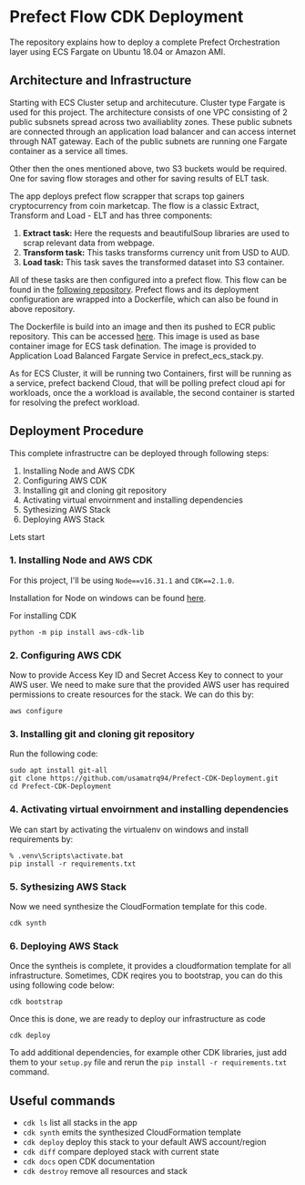 
# Prefect Flow CDK Deployment

The repository explains how to deploy a complete Prefect Orchestration layer using ECS Fargate on Ubuntu 18.04 or Amazon AMI.

## Architecture and Infrastructure 

Starting with ECS Cluster setup and architecuture. Cluster type Fargate is used for this project. The architecture consists of one VPC consisting of 2 public subsnets spread
across two availiablity zones. These public subnets are connected through an application load balancer and can access internet through NAT gateway. Each of the public subnets
are running one Fargate container as a service all times.

Other then the ones mentioned above, two S3 buckets would be required. One for saving flow storages and other for saving results of ELT task. 

The app deploys prefect flow scrapper that scraps top gainers cryptocurrency from coin marketcap. The flow is a classic Extract, Transform and Load - ELT and has three components:
  1. **Extract task:** Here the requests and beautifulSoup libraries are used to scrap relevant data from webpage.
  2. **Transform task:** This tasks transforms currency unit from USD to AUD.
  3. **Load task:** This task saves the transformed dataset into S3 container.

All of these tasks are then configured into a prefect flow. This flow can be found in the [following repository](https://github.com/usamatrq94/Prefect-ECSAgent-Deploy).
Prefect flows and its deployment configuration are wrapped into a Dockerfile, which can also be found in above repository.

The Dockerfile is build into an image and then its pushed to ECR public repository. This can be accessed [here](https://gallery.ecr.aws/s0c5i6w0/prefect-service-image).
This image is used as base container image for ECS task defination. The image is provided to Application Load Balanced Fargate Service in prefect_ecs_stack.py. 

As for ECS Cluster, it will be running two Containers, first will be running as a service, prefect backend Cloud, that will be polling prefect cloud api for workloads,
once the a workload is available, the second container is started for resolving the prefect workload.

## Deployment Procedure

This complete infrastructre can be deployed through following steps:
  1. Installing Node and AWS CDK
  2. Configuring AWS CDK
  3. Installing git and cloning git repository
  4. Activating virtual envoirnment and installing dependencies
  5. Sythesizing AWS Stack
  6. Deploying AWS Stack

Lets start

### 1. Installing Node and AWS CDK

For this project, I'll be using `Node==v16.31.1` and `CDK==2.1.0`.

Installation for Node on windows can be found [here](https://phoenixnap.com/kb/install-node-js-npm-on-windows). 

For installing CDK
```
python -m pip install aws-cdk-lib
```
### 2. Configuring AWS CDK

Now to provide Access Key ID and Secret Access Key to connect to your AWS user. We need to make sure that the provided AWS user has required permissions to create resources
for the stack. We can do this by:
```
aws configure
```
### 3. Installing git and cloning git repository

Run the following code:
```
sudo apt install git-all
git clone https://github.com/usamatrq94/Prefect-CDK-Deployment.git
cd Prefect-CDK-Deployment
```
### 4. Activating virtual envoirnment and installing dependencies

We can start by activating the virtualenv on windows and install requirements by:
```
% .venv\Scripts\activate.bat
pip install -r requirements.txt
```
### 5. Sythesizing AWS Stack

Now we need synthesize the CloudFormation template for this code.
```
cdk synth
```
### 6. Deploying AWS Stack

Once the syntheis is complete, it provides a cloudformation template for all infrastructure. 
Sometimes, CDK reqires you to bootstrap, you can do this using following code below:
```
cdk bootstrap
```
Once this is done, we are ready to deploy our infrastructure as code
```
cdk deploy
```

To add additional dependencies, for example other CDK libraries, just add them to your `setup.py` file and rerun the `pip install -r requirements.txt` command.

## Useful commands

 * `cdk ls`          list all stacks in the app
 * `cdk synth`       emits the synthesized CloudFormation template
 * `cdk deploy`      deploy this stack to your default AWS account/region
 * `cdk diff`        compare deployed stack with current state
 * `cdk docs`        open CDK documentation
 * `cdk destroy`     remove all resources and stack


